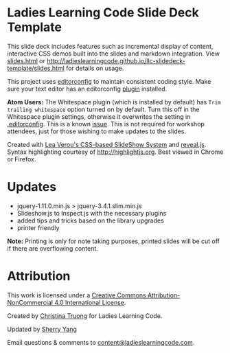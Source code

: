 # Ladies Learning Code Slide Deck Template

This slide deck includes features such as incremental display of content, interactive CSS demos built into the slides and markdown integration. View [slides.html](https://github.com/ladieslearningcode/llc-slidedeck-template/blob/master/slides.html) or http://ladieslearningcode.github.io/llc-slidedeck-template/slides.html for details on usage.

This project uses [editorconfig](http://editorconfig.org/) to maintain consistent coding style. Make sure your text editor has an editorconfig [plugin](http://editorconfig.org/#download) installed.

**Atom Users:** The Whitespace plugin (which is installed by default) has `Trim trailing whitespace` option turned on by default. Turn this off in the Whitespace plugin settings, otherwise it overwrites the setting in [.editorconfig](.editorconfig). This is a known [issue](https://github.com/sindresorhus/atom-editorconfig/issues/3).  This is not required for workshop attendees, just for those wishing to make updates to the slides.

Created with <a href="https://github.com/LeaVerou/csss/sample-slideshow.html">Lea Verou's CSS-based SlideShow System</a> and <a href="http://lab.hakim.se/reveal-js/">reveal.js</a>. Syntax highlighting courtesy of http://highlightjs.org. Best viewed in Chrome or Firefox.

# Updates

* jquery-1.11.0.min.js > jquery-3.4.1.slim.min.js
* Slideshow.js to Inspect.js with the necessary plugins
* added tips and tricks based on the library upgrades
* printer friendly

**Note:** Printing is only for note taking purposes, printed slides will be cut off if there are overflowing content.

# Attribution

This work is licensed under a <a rel="license" href="http://creativecommons.org/licenses/by-nc/4.0/">Creative Commons Attribution-NonCommercial 4.0 International License</a>.

Created by [Christina Truong](http://twitter.com/christinatruong) for Ladies Learning Code.

Updated by [Sherry Yang](https://5hel2l2y.github.io/)

Email questions & comments to <content@ladieslearningcode.com>.
